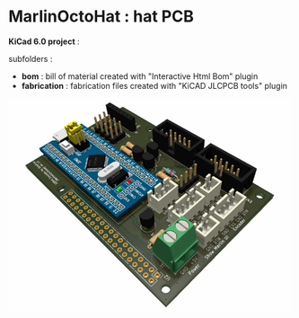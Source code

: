 ﻿# MarlinOctoHat : hat PCB
 
**KiCad 6.0 project** :

subfolders :

- **bom** : bill of material created with "Interactive Html Bom" plugin
- **fabrication** : fabrication files created with "KiCAD JLCPCB tools" plugin

![](https://github.com/yet-another-average-joe/MarlinOctoHat/blob/main/MarlinOctoHat/MarlinOctoHat.png)

